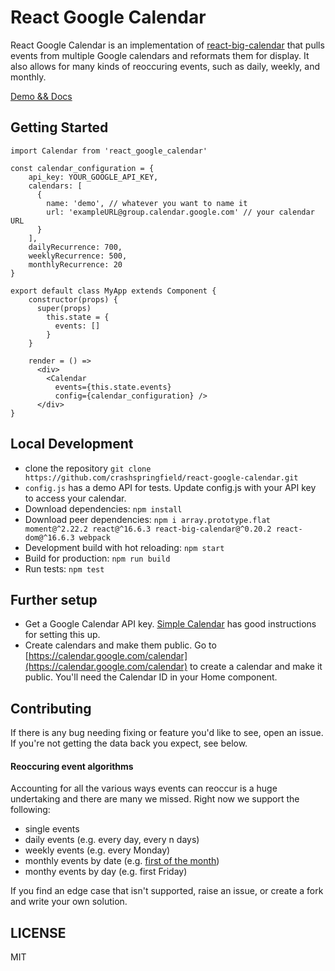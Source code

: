 # React Google Calendar
React Google Calendar is an implementation of [react-big-calendar](https://github.com/intljusticemission/react-big-calendar)
that pulls events from multiple Google calendars and reformats them for display.
It also allows for many kinds of reoccuring events, such as daily, weekly, and monthly.

[Demo && Docs](https://crashspringfield.github.io/react-google-calendar/)

## Getting Started

    import Calendar from 'react_google_calendar'

    const calendar_configuration = {
        api_key: YOUR_GOOGLE_API_KEY,
        calendars: [
          {
            name: 'demo', // whatever you want to name it
            url: 'exampleURL@group.calendar.google.com' // your calendar URL
          }
        ],
        dailyRecurrence: 700,
        weeklyRecurrence: 500,
        monthlyRecurrence: 20
    }

    export default class MyApp extends Component {
        constructor(props) {
          super(props)
            this.state = {
              events: []
            }
        }

        render = () =>
          <div>
            <Calendar
              events={this.state.events}
              config={calendar_configuration} />
          </div>
    }

## Local Development

* clone the repository `git clone https://github.com/crashspringfield/react-google-calendar.git`
* `config.js` has a demo API for tests. Update config.js with your API key to access your calendar.
* Download dependencies: `npm install`
* Download peer dependencies: `npm i array.prototype.flat moment@^2.22.2 react@^16.6.3 react-big-calendar@^0.20.2 react-dom@^16.6.3 webpack`
* Development build with hot reloading: `npm start`
* Build for production: `npm run build`
* Run tests: `npm test`

## Further setup

* Get a Google Calendar API key. [Simple Calendar](https://docs.simplecalendar.io/google-api-key/) has good instructions for setting this up.
* Create calendars and make them public. Go to [https://calendar.google.com/calendar](https://calendar.google.com/calendar) to create a calendar and make it public. You'll need the Calendar ID in your Home component.

## Contributing
If there is any bug needing fixing or feature you'd like to see, open an issue. If you're not getting the data back you expect, see below.

#### Reoccuring event algorithms
Accounting for all the various ways events can reoccur is a huge undertaking and there are many we missed. Right now we support the following:

* single events
* daily events (e.g. every day, every n days)
* weekly events (e.g. every Monday)
* monthly events by date (e.g. [first of the month](https://www.youtube.com/watch?v=PArF9k2SbQk))
* monthy events by day (e.g. first Friday)

If you find an edge case that isn't supported, raise an issue, or create a fork and write your own solution.

## LICENSE
MIT
